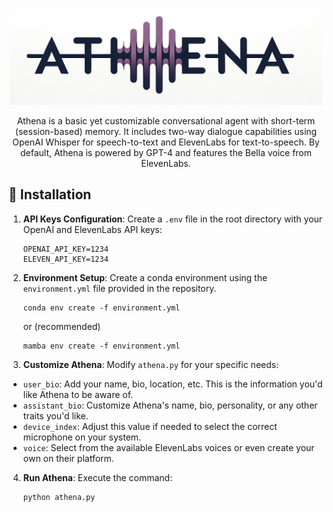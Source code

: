 <p align="center">
  <img src="athena_logo.png" alt="Athena Logo" width="500">
</p>


<p align="center">
  Athena is a basic yet customizable conversational agent with short-term (session-based) memory. It includes two-way dialogue capabilities using OpenAI Whisper for speech-to-text and ElevenLabs for text-to-speech. By default, Athena is powered by GPT-4 and features the Bella voice from ElevenLabs.
</p>

## 🚀 Installation

1. **API Keys Configuration**:
Create a `.env` file in the root directory with your OpenAI and ElevenLabs API keys:
     ```
     OPENAI_API_KEY=1234
     ELEVEN_API_KEY=1234
     ```

2. **Environment Setup**:
Create a conda environment using the `environment.yml` file provided in the repository.
   ```
   conda env create -f environment.yml
   ```
   or (recommended)
    ```
    mamba env create -f environment.yml
    ```
3. **Customize Athena**:
Modify `athena.py` for your specific needs:
- `user_bio`: Add your name, bio, location, etc. This is the information you'd like Athena to be aware of.
- `assistant_bio`: Customize Athena's name, bio, personality, or any other traits you'd like.
- `device_index`: Adjust this value if needed to select the correct microphone on your system.
- `voice`: Select from the available ElevenLabs voices or even create your own on their platform.

4. **Run Athena**: Execute the command:
    ```
    python athena.py
    ```
